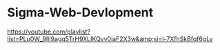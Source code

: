 # Sigma-Web-Devlopment
https://youtube.com/playlist?list=PLu0W_9lII9agq5TrH9XLIKQvv0iaF2X3w&amp;si=l-7XfhSkBfqf6gLv
